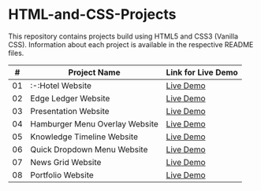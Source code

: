 # HTML-and-CSS-Projects

This repository contains projects build using HTML5 and CSS3 (Vanilla CSS). Information about each project is available in the respective README files.


\# | Project Name | Link for Live Demo
--- | ------------------------------ | -------------
01  | :-:Hotel Website               | [Live Demo](https://focused-thompson-2db155.netlify.app/index.html)
02  | Edge Ledger Website            | [Live Demo](https://competent-montalcini-1ff6c9.netlify.app/)
03  | Presentation Website           | [Live Demo](https://stupefied-kowalevski-3623e5.netlify.app/)
04  | Hamburger Menu Overlay Website | [Live Demo](https://gracious-spence-31e491.netlify.app/)
05  | Knowledge Timeline Website     | [Live Demo](https://nostalgic-babbage-5891ac.netlify.app/)
06  | Quick Dropdown Menu Website    | [Live Demo](https://wonderful-lichterman-0fc76f.netlify.app/)
07  | News Grid Website              | [Live Demo](https://sharp-villani-89155f.netlify.app/)
08  | Portfolio Website              | [Live Demo](https://compassionate-lamport-45e6ed.netlify.app/)
